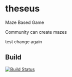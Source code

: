 theseus
=======

Maze Based Game

Community can create mazes

test change again

## Build

[![Build Status](https://travis-ci.org/markmcsherry/theseus.svg?branch=master)](https://travis-ci.org/markmcsherry/theseus)

